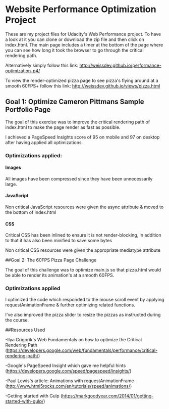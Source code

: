 # Website Performance Optimization Project

These are my project files for Udacity's Web Performance project. To have a look at it you can clone or download the zip file and then click on index.html. The main page includes a timer at the bottom of the page where you can see how long it took the browser to go through the critical rendering path.

Alternatively simply follow this link: http://weissdev.github.io/performance-optimization-p4/

To view the render-optimized pizza page to see pizza's flying around at a smooth 60FPS+ follow this link: http://weissdev.github.io/views/pizza.html

## Goal 1: Optimize Cameron Pittmans Sample Portfolio Page

The goal of this exercise was to improve the critical rendering path of index.html to make the page render as fast as possible.

I achieved a PageSpeed Insights score of 95 on mobile and 97 on desktop after having applied all optimizations.

### Optimizations applied:

#### Images

All images have been compressed since they have been unnecessarily large.

#### JavaScript

Non critical JavaScript resources were given the async attribute & moved to the bottom of index.html

#### CSS

Critical CSS has been inlined to ensure it is not render-blocking, in addition to that it has also been minified to save some bytes

Non critical CSS resources were given the appropriate mediatype attribute

##Goal 2: The 60FPS Pizza Page Challenge

The goal of this challenge was to optimize main.js so that pizza.html would be able to render its animation's at a smooth 60FPS.

### Optimizations applied

I optimized the code which responded to the mouse scroll event by applying requestAnimationFrame & further optimizing related functions.

I've also improved the pizza slider to resize the pizzas as instructed during the course.

##Resources Used

-Ilya Grigorik's Web Fundamentals on how to optimize the Critical Rendering Path (https://developers.google.com/web/fundamentals/performance/critical-rendering-path/)

-Google's PageSpeed Insight which gave me helpful hints (https://developers.google.com/speed/pagespeed/insights/)

-Paul Lewis's article: Animations with requestAnimationFrame (http://www.html5rocks.com/en/tutorials/speed/animations/)

-Getting started with Gulp (https://markgoodyear.com/2014/01/getting-started-with-gulp/)










